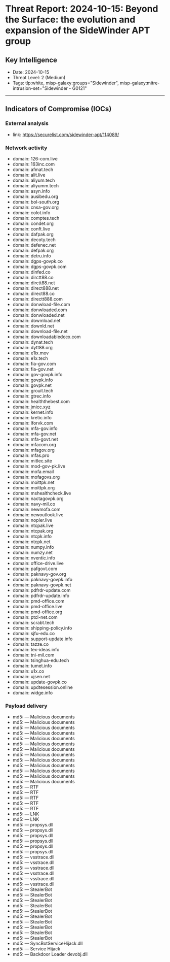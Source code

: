 # Threat Report: 2024-10-15: Beyond the Surface: the evolution and expansion of the SideWinder APT group


## Key Intelligence
* Date: 2024-10-15
* Threat Level: 2 (Medium)
* Tags: tlp:white, misp-galaxy:groups="Sidewinder", misp-galaxy:mitre-intrusion-set="Sidewinder - G0121"

---

## Indicators of Compromise (IOCs)
### External analysis
* link: https://securelist.com/sidewinder-apt/114089/

### Network activity
* domain: 126-com.live
* domain: 163inc.com
* domain: afmat.tech
* domain: alit.live
* domain: aliyum.tech
* domain: aliyumm.tech
* domain: asyn.info
* domain: ausibedu.org
* domain: bol-south.org
* domain: cnsa-gov.org
* domain: colot.info
* domain: comptes.tech
* domain: condet.org
* domain: conft.live
* domain: dafpak.org
* domain: decoty.tech
* domain: defenec.net
* domain: defpak.org
* domain: detru.info
* domain: dgps-govpk.co
* domain: dgps-govpk.com
* domain: dinfed.co
* domain: dirctt88.co
* domain: dirctt88.net
* domain: direct888.net
* domain: direct88.co
* domain: directt888.com
* domain: donwload-file.com
* domain: donwloaded.com
* domain: donwloaded.net
* domain: dowmload.net
* domain: downld.net
* domain: download-file.net
* domain: downloadabledocx.com
* domain: dynat.tech
* domain: dytt88.org
* domain: e1ix.mov
* domain: e1x.tech
* domain: fia-gov.com
* domain: fia-gov.net
* domain: gov-govpk.info
* domain: govpk.info
* domain: govpk.net
* domain: grouit.tech
* domain: gtrec.info
* domain: healththebest.com
* domain: jmicc.xyz
* domain: kernet.info
* domain: kretic.info
* domain: lforvk.com
* domain: mfa-gov.info
* domain: mfa-gov.net
* domain: mfa-govt.net
* domain: mfacom.org
* domain: mfagov.org
* domain: mfas.pro
* domain: mitlec.site
* domain: mod-gov-pk.live
* domain: mofa.email
* domain: mofagovs.org
* domain: moittpk.net
* domain: moittpk.org
* domain: mshealthcheck.live
* domain: nactagovpk.org
* domain: navy-mil.co
* domain: newmofa.com
* domain: newoutlook.live
* domain: nopler.live
* domain: ntcpak.live
* domain: ntcpak.org
* domain: ntcpk.info
* domain: ntcpk.net
* domain: numpy.info
* domain: numzy.net
* domain: nventic.info
* domain: office-drive.live
* domain: pafgovt.com
* domain: paknavy-gov.org
* domain: paknavy-govpk.info
* domain: paknavy-govpk.net
* domain: pdfrdr-update.com
* domain: pdfrdr-update.info
* domain: pmd-office.com
* domain: pmd-office.live
* domain: pmd-office.org
* domain: ptcl-net.com
* domain: scrabt.tech
* domain: shipping-policy.info
* domain: sjfu-edu.co
* domain: support-update.info
* domain: tazze.co
* domain: tex-ideas.info
* domain: tni-mil.com
* domain: tsinghua-edu.tech
* domain: tumet.info
* domain: u1x.co
* domain: ujsen.net
* domain: update-govpk.co
* domain: updtesession.online
* domain: widge.info

### Payload delivery
* md5: <md5> — Malicious documents
* md5: <md5> — Malicious documents
* md5: <md5> — Malicious documents
* md5: <md5> — Malicious documents
* md5: <md5> — Malicious documents
* md5: <md5> — Malicious documents
* md5: <md5> — Malicious documents
* md5: <md5> — Malicious documents
* md5: <md5> — Malicious documents
* md5: <md5> — Malicious documents
* md5: <md5> — Malicious documents
* md5: <md5> — Malicious documents
* md5: <md5> — Malicious documents
* md5: <md5> — RTF
* md5: <md5> — RTF
* md5: <md5> — RTF
* md5: <md5> — RTF
* md5: <md5> — RTF
* md5: <md5> — LNK
* md5: <md5> — LNK
* md5: <md5> — propsys.dll
* md5: <md5> — propsys.dll
* md5: <md5> — propsys.dll
* md5: <md5> — propsys.dll
* md5: <md5> — propsys.dll
* md5: <md5> — propsys.dll
* md5: <md5> — vsstrace.dll
* md5: <md5> — vsstrace.dll
* md5: <md5> — vsstrace.dll
* md5: <md5> — vsstrace.dll
* md5: <md5> — vsstrace.dll
* md5: <md5> — vsstrace.dll
* md5: <md5> — StealerBot
* md5: <md5> — StealerBot
* md5: <md5> — StealerBot
* md5: <md5> — StealerBot
* md5: <md5> — StealerBot
* md5: <md5> — StealerBot
* md5: <md5> — StealerBot
* md5: <md5> — StealerBot
* md5: <md5> — StealerBot
* md5: <md5> — StealerBot
* md5: <md5> — SyncBotServiceHijack.dll
* md5: <md5> — Service Hijack
* md5: <md5> — Backdoor Loader devobj.dll
